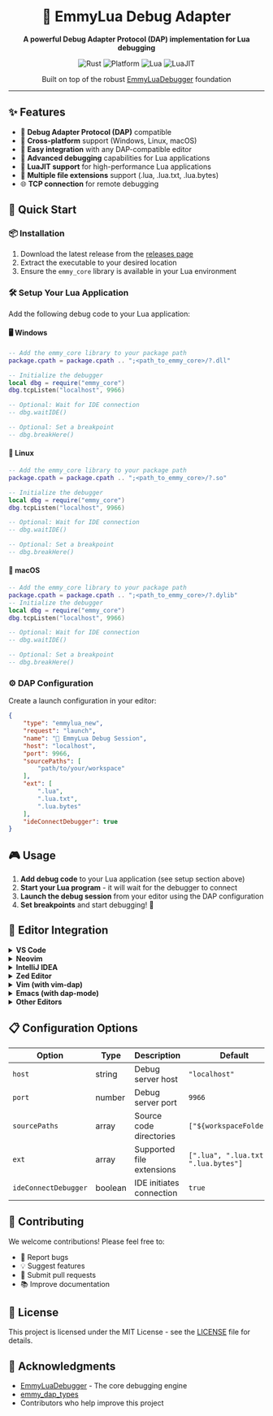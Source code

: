 <div align="center">

# 🚀 EmmyLua Debug Adapter

<p align="center">
  <strong>A powerful Debug Adapter Protocol (DAP) implementation for Lua debugging</strong>
</p>

<p align="center">  <img src="https://img.shields.io/badge/language-Rust-orange?style=for-the-badge&logo=rust" alt="Rust">
  <img src="https://img.shields.io/badge/platform-Windows%20%7C%20Linux%20%7C%20macOS-blue?style=for-the-badge" alt="Platform">
  <img src="https://img.shields.io/badge/lua-5.1%20%7C%205.2%20%7C%205.3%20%7C%205.4%20%7C%20LuaJIT-purple?style=for-the-badge&logo=lua" alt="Lua">
  <img src="https://img.shields.io/badge/LuaJIT-2.0%20%7C%202.1-red?style=for-the-badge" alt="LuaJIT">
</p>

<p align="center">
  Built on top of the robust <a href="https://github.com/EmmyLua/EmmyLuaDebugger">EmmyLuaDebugger</a> foundation
</p>

---

</div>

## ✨ Features

- 🎯 **Debug Adapter Protocol (DAP)** compatible
- 🔧 **Cross-platform** support (Windows, Linux, macOS)
- 🚀 **Easy integration** with any DAP-compatible editor
- 🐛 **Advanced debugging** capabilities for Lua applications
- 🌟 **LuaJIT support** for high-performance Lua applications
- 📁 **Multiple file extensions** support (.lua, .lua.txt, .lua.bytes)
- 🌐 **TCP connection** for remote debugging

## 🚀 Quick Start

### 📦 Installation

1. Download the latest release from the [releases page](https://github.com/EmmyLua/emmylua_dap/releases)
2. Extract the executable to your desired location
3. Ensure the `emmy_core` library is available in your Lua environment

### 🛠️ Setup Your Lua Application

Add the following debug code to your Lua application:

#### 🖥️ Windows
```lua
-- Add the emmy_core library to your package path
package.cpath = package.cpath .. ";<path_to_emmy_core>/?.dll"

-- Initialize the debugger
local dbg = require("emmy_core")
dbg.tcpListen("localhost", 9966)

-- Optional: Wait for IDE connection
-- dbg.waitIDE()

-- Optional: Set a breakpoint
-- dbg.breakHere()
```

#### 🐧 Linux
```lua
-- Add the emmy_core library to your package path
package.cpath = package.cpath .. ";<path_to_emmy_core>/?.so"

-- Initialize the debugger
local dbg = require("emmy_core")
dbg.tcpListen("localhost", 9966)

-- Optional: Wait for IDE connection
-- dbg.waitIDE()

-- Optional: Set a breakpoint
-- dbg.breakHere()
```

#### 🍎 macOS
```lua
-- Add the emmy_core library to your package path
package.cpath = package.cpath .. ";<path_to_emmy_core>/?.dylib"
-- Initialize the debugger
local dbg = require("emmy_core")
dbg.tcpListen("localhost", 9966)

-- Optional: Wait for IDE connection
-- dbg.waitIDE()

-- Optional: Set a breakpoint
-- dbg.breakHere()
```


### ⚙️ DAP Configuration

Create a launch configuration in your editor:

```json
{
    "type": "emmylua_new",
    "request": "launch",
    "name": "🐛 EmmyLua Debug Session",
    "host": "localhost",
    "port": 9966,
    "sourcePaths": [
        "path/to/your/workspace"
    ],
    "ext": [
        ".lua",
        ".lua.txt",
        ".lua.bytes"
    ],
    "ideConnectDebugger": true
}
```

## 🎮 Usage

1. **Add debug code** to your Lua application (see setup section above)
2. **Start your Lua program** - it will wait for the debugger to connect
3. **Launch the debug session** from your editor using the DAP configuration
4. **Set breakpoints** and start debugging! 🎉

## 🔧 Editor Integration

<details>
<summary><b>VS Code</b></summary>

Currently, the EmmyLua extension does not use this project as its DAP implementation.

</details>

<details>
<summary><b>Neovim</b></summary>

1. Install the `nvim-dap` plugin
2. Configure the DAP adapter in your Neovim config:

```lua
local dap = require('dap')

dap.adapters.emmylua = {
  type = 'executable',
  command = '/path/to/emmylua_dap',
  args = {}
}

dap.configurations.lua = {
  {
    type = 'emmylua',
    request = 'launch',
    name = 'EmmyLua Debug',
    host = 'localhost',
    port = 9966,
    sourcePaths = { 'path/to/your/workspace' }, -- maybe exist some env variable
    ext = { '.lua' },
    ideConnectDebugger = true
  }
}
```

3. Start debugging with `:DapContinue`

</details>

<details>
<summary><b>IntelliJ IDEA</b></summary>

1. Install the **"EmmyLua"** or **"LSP4IJ"** plugin
2. Go to **Run** → **Edit Configurations**
3. Add a new `Debug Adapter Protocol` configuration
4. set command path to `emmylua_dap` executable
5. write working directory
6. debug mode: launch
7. debug parameters:
```json
{
  "type": "emmylua_new",
  "request": "launch",
  "name": " EmmyLua Debug Session",
  "host": "localhost",
  "port": 9966,
  "sourcePaths": [
    "${workspaceFolder}"
  ],
  "ext": [
    ".lua",
    ".lua.txt",
    ".lua.bytes"
  ],
  "ideConnectDebugger": true
}

```


</details>

<details>
<summary><b>Zed Editor</b></summary>

1. Open your project in Zed
2. Create or edit `.zed/debug.json`:

```json
[
  {
    "label": "EmmyLua Debug",
    "adapter": "emmylua_new",
    "type": "emmylua_new",
    "request": "launch",
    "host": "localhost",
    "port": 9966,
    "sourcePaths": ["$ZED_WORKTREE_ROOT"],
    "ext": [".lua", ".lua.txt", ".lua.bytes"],
    "ideConnectDebugger": true
  }
]

```

3. Start debugging from the Debug panel

</details>

<details>
<summary><b>Vim (with vim-dap)</b></summary>

1. Install a DAP plugin like `vimspector` or `vim-dap`
2. Configure `.vimspector.json`:

```json
{
  "configurations": {
    "EmmyLua Debug": {
      "adapter": "emmylua",
      "configuration": {
        "request": "launch",
        "host": "localhost",
        "port": 9966,
        "sourcePaths": ["${workspaceFolder}"],
        "ext": [".lua", ".lua.txt", ".lua.bytes"],
        "ideConnectDebugger": true
      }
    }
  },
  "adapters": {
    "emmylua": {
      "command": ["/path/to/emmylua_dap"]
    }
  }
}
```

3. Start debugging with `:VimspectorLaunch`

</details>

<details>
<summary><b>Emacs (with dap-mode)</b></summary>

1. Install `dap-mode` package
2. Add to your Emacs config:

```elisp
(require 'dap-mode)

(dap-register-debug-template
  "EmmyLua Debug"
  (list :type "emmylua"
        :request "launch"
        :name "EmmyLua Debug Session"
        :host "localhost"
        :port 9966
        :sourcePaths (list (lsp-workspace-root))
        :ext (list ".lua" ".lua.txt" ".lua.bytes")
        :ideConnectDebugger t))
```

3. Start debugging with `M-x dap-debug`

</details>

<details>
<summary><b>Other Editors</b></summary>

Any editor that supports the Debug Adapter Protocol can be used with EmmyLua DAP:

- **Eclipse** (with DAP extensions)
- **Sublime Text** (with DAP plugins)
- **Atom** (with DAP packages)
- **Kate** (KDE Advanced Text Editor with DAP support)

General steps:
1. Find and install a DAP plugin/extension for your editor
2. Configure the adapter executable path
3. Set up the launch configuration with the parameters shown above
4. Connect to your Lua application on port 9966

</details>

## 📋 Configuration Options

| Option | Type | Description | Default |
|--------|------|-------------|---------|
| `host` | string | Debug server host | `"localhost"` |
| `port` | number | Debug server port | `9966` |
| `sourcePaths` | array | Source code directories | `["${workspaceFolder}"]` |
| `ext` | array | Supported file extensions | `[".lua", ".lua.txt", ".lua.bytes"]` |
| `ideConnectDebugger` | boolean | IDE initiates connection | `true` |

## 🤝 Contributing

We welcome contributions! Please feel free to:

- 🐛 Report bugs
- 💡 Suggest features  
- 🔧 Submit pull requests
- 📚 Improve documentation

## 📜 License

This project is licensed under the MIT License - see the [LICENSE](LICENSE) file for details.

## 🙏 Acknowledgments

- [EmmyLuaDebugger](https://github.com/EmmyLua/EmmyLuaDebugger) - The core debugging engine
- [emmy_dap_types](https://github.com/EmmyLuaLs/emmy_dap_types)
- Contributors who help improve this project

